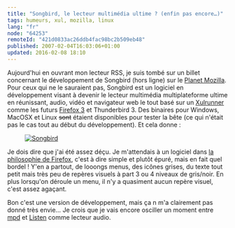 ```yaml
---
title: "Songbird, le lecteur multimédia ultime ? (enfin pas encore…)"
tags: humeurs, xul, mozilla, linux
lang: "fr"
node: "64253"
remoteId: "421d0833ac26ddb4fac98bc2b509eb48"
published: 2007-02-04T16:03:06+01:00
updated: 2016-02-08 18:10
---
```


Aujourd'hui en ouvrant mon lecteur RSS, je suis tombé sur un billet concernant
le développement de Songbird (hors ligne) sur le
[Planet Mozilla](http://planet.mozilla.org/). Pour ceux qui ne le sauraient pas,
Songbird est un logiciel en développement visant
à devenir le lecteur multimédia multiplateforme ultime en réunissant, audio,
vidéo et navigateur web le tout basé sur
un [Xulrunner](http://xulfr.org/wiki/XulRunner) comme les futurs [Firefox
3](http://wiki.mozilla.org/Firefox3) et Thunderbird
3. Des
binaires pour Windows, MacOSX et Linux
~~sont~~ étaient disponibles pour tester la bête (ce qui n'était pas le cas tout au début du
développement). Et cela donne :

<figure class="object-center"><a
href="/images/songbird.png"><img src="/images/660x/songbird.png" alt="Songbird"> </a></figure>

Je dois dire que j'ai été assez déçu. Je m'attendais à un logiciel dans [la
philosophie de
Firefox](http://standblog.org/blog/post/2004/11/29/93113844-eloge-de-la-simplicite),
c'est à dire simple et plutôt épuré, mais en fait quel bordel&nbsp;! Y'en a partout,
de looongs menus, des icônes grises, du texte tout petit mais très peu de
repères visuels à part 3 ou 4 niveaux de gris/noir. En plus lorsqu'on déroule un
menu, il n'y a quasiment aucun repère visuel, c'est assez agaçant.

Bon c'est une version de développement, mais ça n m'a clairement pas donné très
envie… Je crois que je vais encore osciller un moment entre
[mpd](http://pwet.fr/man/linux/commandes/mpd) et
[Listen](https://fr.wikipedia.org/wiki/Listen_%28logiciel%29) comme lecteur audio.
